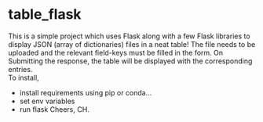 # table_flask
This is a simple project which uses Flask along with a few Flask libraries to display JSON (array of dictionaries) files in a neat table!
The file needs to be uploaded and the relevant field-keys must be filled in the form.
On Submitting the response, the table will be displayed with the corresponding entries.<br>
To install,<br>
- install requirements using pip or conda...
- set env variables
- run flask
Cheers, CH.
